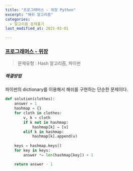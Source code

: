 ```yaml
---
title: "프로그래머스 - 위장 Python"
excerpt: "해쉬 알고리즘"
categories:
  - 알고리즘 문제풀기
last_modified_at: 2021-03-01

---
```


### [프로그래머스 - 위장](https://programmers.co.kr/learn/courses/30/lessons/42578)

> 문제유형 : Hash 알고리즘, 파이썬

##### 해결방법 

파이썬의 dictionary를 이용해서 해쉬를 구현하는 단순한 문제이다.

```python
def solution(clothes):
    answer = 1
    hashmap = {}
    for cloth in clothes:
        v, k = cloth
        if k not in hashmap:
            hashmap[k] = [v]
        elif k in hashmap:
            hashmap[k].append(v)
    
    keys = hashmap.keys()
    for key in keys:
        answer *= len(hashmap[key]) + 1

    return answer - 1
```
